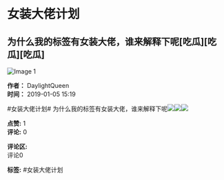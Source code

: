# 女装大佬计划

## 为什么我的标签有女装大佬，谁来解释下呢\[吃瓜\]\[吃瓜\]\[吃瓜\]

![Image 1](https://apic.douyucdn.cn/upload/avanew/face/201707/16/01/669e64631f98fca0eea816bf235577b3_big.jpg)

**作者：** DaylightQueen  
**时间：** 2019-01-05 15:19  

#女装大佬计划# 为什么我的标签有女装大佬，谁来解释下呢![](https://img.douyucdn.cn/data/yuba/admin/2018/06/08/201806081941276902484349605.gif?i=240ebbef84ed9c8f8ce1463a09cc78e402)![](https://img.douyucdn.cn/data/yuba/admin/2018/06/08/201806081941276902484349605.gif?i=240ebbef84ed9c8f8ce1463a09cc78e402)![](https://img.douyucdn.cn/data/yuba/admin/2018/06/08/201806081941276902484349605.gif?i=240ebbef84ed9c8f8ce1463a09cc78e402)

**点赞:** 1  
**评论:** 0  

**评论区:**  
评论0

**标签:** #女装大佬计划